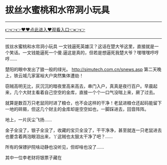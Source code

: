 # 拔丝水蜜桃和水帘洞小玩具

<hr/> <a href="https://github.com/nemmp/jaok/issues/2">👉👉👉♥♥点此进入♥观看入口👈👉👉</a><hr/>

拔丝水蜜桃和水帘洞小玩具
一文钱逼死英雄汉？这话在楚大爷这里，直接就是一个笑话。一文钱能逼死一个傻.逼这是真的，但若是想逼死我楚大爷？嘿嘿嘿哼哼哼……

楚阳的眼中发出了狼一般的绿光。
http://simutech.com.cn/snews.asp
第二天晚上，铁云城几家富裕大户突然集体遭劫！

窃贼高明无比，灰沉沉的暗夜里高来高去，串门入户，真真是夜行百户。早晨起来，几个大财主看着自己空空的金库，直接一个个一口气没喘上来，厥了过去。

就算是数百万只老鼠同时进了粮仓，也不会这样的干净！老鼠进粮仓还起码能留下一地的碎屑，但这几个财主的金库却是空空如也，一脚踩进去，回音阵阵。

地上，一片灰尘飞扬……

金子全没了，银子全没了，收藏的宝贝全没了，干干净净，甚至就连一只老鼠进去也要含着两泡眼泪出来，丫这贼也太狠太干净了吧？……

所有的保镖护院啥动静也没听见，但却啥也没了……

其中一位李老财将银票子藏在
